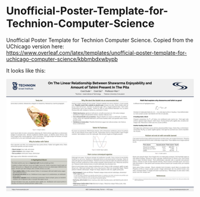# Unofficial-Poster-Template-for-Technion-Computer-Science
Unofficial Poster Template for Technion Computer Science. Copied from the UChicago version here: https://www.overleaf.com/latex/templates/unofficial-poster-template-for-uchicago-computer-science/kbbmbdxwbypb

It looks like this:

![](images/preview.png)
